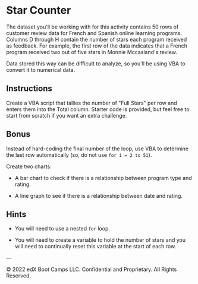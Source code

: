 # Star Counter

The dataset you'll be working with for this activity contains 50 rows of customer review data for French and Spanish online learning programs. Columns D through H contain the number of stars each program received as feedback. For example, the first row of the data indicates that a French program received two out of five stars in Monnie Mccasland's review.

Data stored this way can be difficult to analyze, so you'll be using VBA to convert it to numerical data.

## Instructions

Create a VBA script that tallies the number of "Full Stars" per row and enters them into the Total column. Starter code is provided, but feel free to start from scratch if you want an extra challenge.

## Bonus

Instead of hard-coding the final number of the loop, use VBA to determine the last row automatically (so, do not use `for i = 2 to 51`).

Create two charts:

* A bar chart to check if there is a relationship between program type and rating.

* A line graph to see if there is a relationship between date and rating.

## Hints

  * You will need to use a nested `for` loop.

  * You will need to create a variable to hold the number of stars and you will need to continually reset this variable at the start of each row.

—

© 2022 edX Boot Camps LLC. Confidential and Proprietary. All Rights Reserved.
